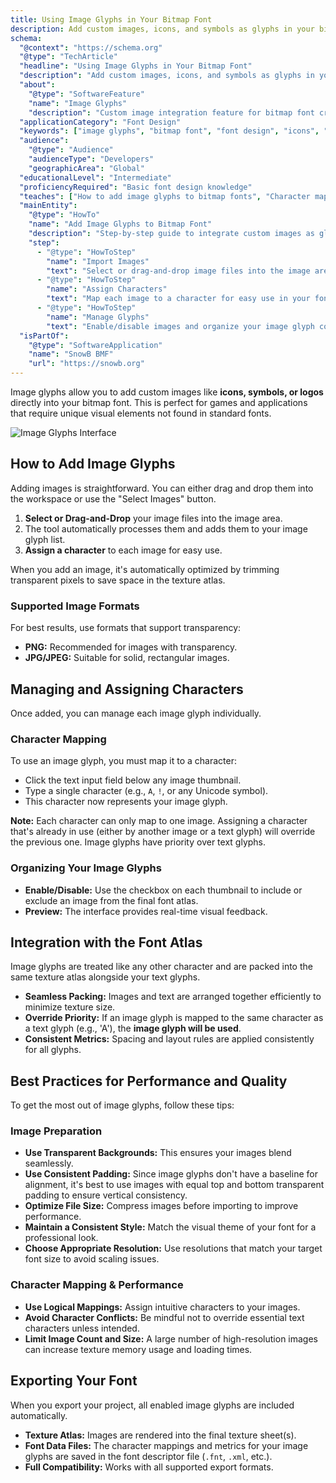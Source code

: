 ```yaml
---
title: Using Image Glyphs in Your Bitmap Font
description: Add custom images, icons, and symbols as glyphs in your bitmap font. Learn how to import, manage, and optimize image glyphs for game and app development.
schema:
  "@context": "https://schema.org"
  "@type": "TechArticle"
  "headline": "Using Image Glyphs in Your Bitmap Font"
  "description": "Add custom images, icons, and symbols as glyphs in your bitmap font. Learn how to import, manage, and optimize image glyphs for game and app development."
  "about":
    "@type": "SoftwareFeature"
    "name": "Image Glyphs"
    "description": "Custom image integration feature for bitmap font creation"
  "applicationCategory": "Font Design"
  "keywords": ["image glyphs", "bitmap font", "font design", "icons", "symbols", "texture atlas", "game development", "SnowB BMF", "glyph mapping", "character assignment"]
  "audience":
    "@type": "Audience"
    "audienceType": "Developers"
    "geographicArea": "Global"
  "educationalLevel": "Intermediate"
  "proficiencyRequired": "Basic font design knowledge"
  "teaches": ["How to add image glyphs to bitmap fonts", "Character mapping for image glyphs", "Image glyph optimization", "Texture atlas integration"]
  "mainEntity":
    "@type": "HowTo"
    "name": "Add Image Glyphs to Bitmap Font"
    "description": "Step-by-step guide to integrate custom images as glyphs in bitmap fonts"
    "step":
      - "@type": "HowToStep"
        "name": "Import Images"
        "text": "Select or drag-and-drop image files into the image area"
      - "@type": "HowToStep"
        "name": "Assign Characters"
        "text": "Map each image to a character for easy use in your font"
      - "@type": "HowToStep"
        "name": "Manage Glyphs"
        "text": "Enable/disable images and organize your image glyph collection"
  "isPartOf":
    "@type": "SoftwareApplication"
    "name": "SnowB BMF"
    "url": "https://snowb.org"
---
```


Image glyphs allow you to add custom images like **icons, symbols, or logos** directly into your bitmap font. This is perfect for games and applications that require unique visual elements not found in standard fonts.

![Image Glyphs Interface](~/assets/image-glyphs.png)

## How to Add Image Glyphs

Adding images is straightforward. You can either drag and drop them into the workspace or use the "Select Images" button.

1.  **Select or Drag-and-Drop** your image files into the image area.
2.  The tool automatically processes them and adds them to your image glyph list.
3.  **Assign a character** to each image for easy use.

When you add an image, it's automatically optimized by trimming transparent pixels to save space in the texture atlas.

### Supported Image Formats

For best results, use formats that support transparency:

-   **PNG:** Recommended for images with transparency.
-   **JPG/JPEG:** Suitable for solid, rectangular images.

## Managing and Assigning Characters

Once added, you can manage each image glyph individually.

### Character Mapping

To use an image glyph, you must map it to a character:

-   Click the text input field below any image thumbnail.
-   Type a single character (e.g., `A`, `!`, or any Unicode symbol).
-   This character now represents your image glyph.

**Note:** Each character can only map to one image. Assigning a character that's already in use (either by another image or a text glyph) will override the previous one. Image glyphs have priority over text glyphs.

### Organizing Your Image Glyphs

-   **Enable/Disable:** Use the checkbox on each thumbnail to include or exclude an image from the final font atlas.
-   **Preview:** The interface provides real-time visual feedback.

## Integration with the Font Atlas

Image glyphs are treated like any other character and are packed into the same texture atlas alongside your text glyphs.

-   **Seamless Packing:** Images and text are arranged together efficiently to minimize texture size.
-   **Override Priority:** If an image glyph is mapped to the same character as a text glyph (e.g., 'A'), the **image glyph will be used**.
-   **Consistent Metrics:** Spacing and layout rules are applied consistently for all glyphs.

## Best Practices for Performance and Quality

To get the most out of image glyphs, follow these tips:

### Image Preparation
-   **Use Transparent Backgrounds:** This ensures your images blend seamlessly.
-   **Use Consistent Padding:** Since image glyphs don't have a baseline for alignment, it's best to use images with equal top and bottom transparent padding to ensure vertical consistency.
-   **Optimize File Size:** Compress images before importing to improve performance.
-   **Maintain a Consistent Style:** Match the visual theme of your font for a professional look.
-   **Choose Appropriate Resolution:** Use resolutions that match your target font size to avoid scaling issues.

### Character Mapping & Performance
-   **Use Logical Mappings:** Assign intuitive characters to your images.
-   **Avoid Character Conflicts:** Be mindful not to override essential text characters unless intended.
-   **Limit Image Count and Size:** A large number of high-resolution images can increase texture memory usage and loading times.

## Exporting Your Font

When you export your project, all enabled image glyphs are included automatically.

-   **Texture Atlas:** Images are rendered into the final texture sheet(s).
-   **Font Data Files:** The character mappings and metrics for your image glyphs are saved in the font descriptor file (`.fnt`, `.xml`, etc.).
-   **Full Compatibility:** Works with all supported export formats.